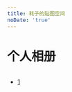 ```yaml
---
title: 耗子的贴图空间
noDate: 'true'
---
```


<script src="https://cdn.bootcss.com/jquery/3.2.1/jquery.min.js"></script>
<!--<script src="/js/jquery-2.1.0.min.js"></script>-->
<link href="https://cdn.bootcss.com/bootstrap/3.3.7/css/bootstrap.min.css" rel="stylesheet">
<script src="https://cdn.bootcss.com/bootstrap/3.3.7/js/bootstrap.min.js"></script>

# 个人相册
<style>
	.myPhotosList {
		display: inline-flex;
	}
	.photo {
		height: 250px;
	}
	.nav>li>a {
    position: static;
    display: block;
    padding: 0px 0px 0px 48px;
}
</style>

<div class="img-box">
</div>

<div>
	<ul class="pagination myPhotosList">
		<li class="mylist"><a href="#">1</a></li>
	</ul>
</div>

<script src="/js/photo-private.js"></script>
<script>
$("li.mylist").click(function () {
    console.log($(this).text());
	loadMyPhotos($(this).text());
});
</script>